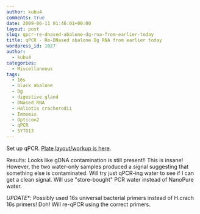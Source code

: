 ```yaml
---
author: kubu4
comments: true
date: 2009-06-11 01:46:01+00:00
layout: post
slug: qpcr-re-dnased-abalone-dg-rna-from-earlier-today
title: qPCR - Re-DNased abalone Dg RNA from earlier today
wordpress_id: 1027
author:
  - kubu4
categories:
  - Miscellaneous
tags:
  - 16s
  - black abalone
  - Dg
  - digestive gland
  - DNased RNA
  - Haliotis cracherodii
  - Immomix
  - Opticon2
  - qPCR
  - SYTO13
---
```


Set up qPCR. [Plate layout/workup is here](http://eagle.fish.washington.edu/Arabidopsis/Notebook%20Workup%20Files/20090610-01.jpg).

Results: Looks like gDNA contamination is still present!! This is insane! However, the two water-only samples produced a signal suggesting that something else is contaminated. Will try just qPCR-ing water to see if I can get a clean signal. Will use "store-bought" PCR water instead of NanoPure water.

*UPDATE**: Possibly used 16s universal bacterial primers instead of H.crach 16s primers! Doh! Will re-qPCR using the correct primers.
